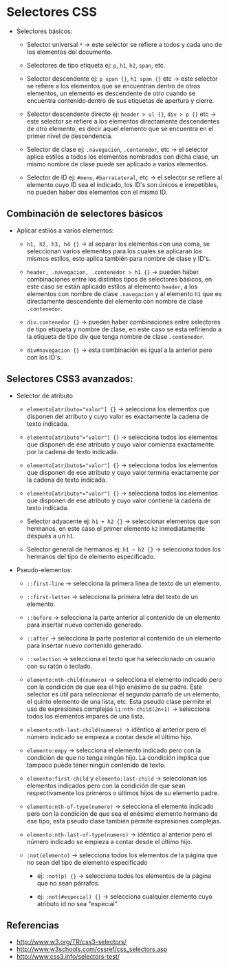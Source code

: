# Selectores CSS

* Selectores básicos: 

	- Selector universal `*` -> este selector se refiere a todos y cada uno de los 
	elementos del documento.
	
	- Selectores de tipo etiqueta ej: `p`, `h1`, `h2`, `span`, etc.
	
	- Selector descendente ej: `p span {}`, `h1 span {}` etc -> este selector se 
	refiere a los elementos que se encuentran dentro de otros elementos, un 
	elemento es descendente de otro cuando se encuentra contenido dentro de sus 
	etiquetas de apertura y cierre.
	
	- Selector descendente directo ej: `header > ul {}`, `div > p {}` etc -> este 
	selector se refiere a los elementos directamente descendentes de otro elemento,
	es decir aquel elemento que se encuentra en el primer nivel de descendencia.
	
	- Selector de clase ej: `.navegación`, `.contenedor`, etc -> el selector aplica 
	estilos a todos los elementos nombrados con dicha clase, un mismo nombre de 
	clase puede ser aplicado a varios elementos.
	
	- Selector de ID ej: `#menu`, `#barraLateral`, etc -> el selector se refiere al 
	elemento cuyo ID sea el indicado, los ID's son únicos e irrepetibles, no 
	pueden haber dos elementos con el mismo ID.

## Combinación de selectores básicos

* Aplicar estilos a varios elementos: 

	- `h1, h2, h3, h4 {}` -> al separar los elementos con una coma, se seleccionan 
	varios elementos para los cuales se aplicaran los mismos estilos, esto 
	aplica también para nombre de clase y ID's.

	- `header, .navegacion, .contenedor > h1 {}` -> pueden haber combinaciones
	entre los distintos tipos de selectores básicos, en este caso se están 
	aplicado estilos al elemento `header`, a los elementos con nombre de clase 
	`.navegacion` y al elemento `h1` que es directamente descendente del elemento 
	con nombre de clase `.contenedor`.

	- `div.contenedor {}` -> pueden haber combinaciones entre selectores de tipo
	etiqueta y nombre de clase, en este caso se esta refiriendo a la etiqueta de 
	tipo div que tenga nombre de clase `.contenedor`.

	- `div#navegacion {}` -> esta combinación es igual a la anterior pero con 
	los ID's.

## Selectores CSS3 avanzados:
	
* Selector de atributo 

	- `elemento[atributo="valor"] {}` -> selecciona los elementos que 
	disponen del atributo y cuyo valor es exactamente la cadena de texto 
	indicada.
	
	- `elemento[atributo^="valor"] {}` -> selecciona todos los elementos que 
	disponen de ese atributo y cuyo valor comienza exactamente por la cadena
	de texto indicada.
	
	- `elemento[atributo$="valor"] {}` -> selecciona todos los elementos que 
	disponen de ese atributo y cuyo valor termina exactamente por la cadena 
	de texto indicada.
	
	- `elemento[atributo*="valor"] {}` -> selecciona todos los elementos que 
	disponen de ese atributo y cuyo valor contiene la cadena de texto indicada.

	- Selector adyacente ej: `h1 + h2 {}` ->  seleccionar elementos que son 
	hermanos, en este caso el primer elemento `h2` inmediatamente después a un `h1`.

	- Selector general de hermanos ej: `h1 ~ h2 {}` ->  selecciona todos los 
	hermanos del tipo de elemento especificado.

* Pseudo-elementos:

	- `::first-line` -> selecciona la primera linea de texto de un elemento.

	- `::first-letter` -> selecciona la primera letra del texto de un elemento.

	- `::before` -> selecciona la parte anterior al contenido de un elemento 
	para insertar nuevo contenido generado.

	- `::after` -> selecciona la parte posterior al contenido de un elemento 
	para insertar nuevo contenido generado.

	- `::selection` -> selecciona el texto que ha seleccionado un usuario con 
	su ratón o teclado.

	- `elemento:nth-child(numero)` -> selecciona el elemento indicado pero con 
	la condición de que sea el hijo enésimo de su padre. Este selector es 
	útil para seleccionar el segundo párrafo de un elemento, el quinto 
	elemento de una lista, etc. Esta pseudo clase permite el uso de 
	expresiones complejas `li:nth-child(2n+1)` -> selecciona todos los 
	elementos impares de una lista.

	- `elemento:nth-last-child(numero)` -> idéntico al anterior pero el número 
	indicado se empieza a contar desde el último hijo.

	- `elemento:empy` -> selecciona el elemento indicado pero con la condición 
	de que no tenga ningún hijo. La condición implica que tampoco puede 
	tener ningún contenido de texto.

	- `elemento:first-child` y `elemento:last-child` -> seleccionan los 
	elementos indicados pero con la condición de que sean respectivamente los 
	primeros o últimos hijos de su elemento padre.

	- `elemento:nth-of-type(numero)` -> selecciona el elemento indicado pero con 
	la condición de que sea el enésimo elemento hermano de ese tipo, esta 
	pseudo clase también permite expresiones complejas.

	- `elemento:nth-last-of-type(numero)` -> idéntico al anterior pero el número 
	indicado se empieza a contar desde el último hijo.

	- `:not(elemento)` -> selecciona todos los elementos de la página que no 
	sean del tipo de elemento especificado 

		- ej: `:not(p) {}` -> selecciona todos los elementos de la página que 
		no sean párrafos.

		- ej: `:not(#especial) {}` -> selecciona cualquier elemento cuyo 
		atributo id no sea "especial".

## Referencias

* http://www.w3.org/TR/css3-selectors/
* http://www.w3schools.com/cssref/css_selectors.asp
* http://www.css3.info/selectors-test/

